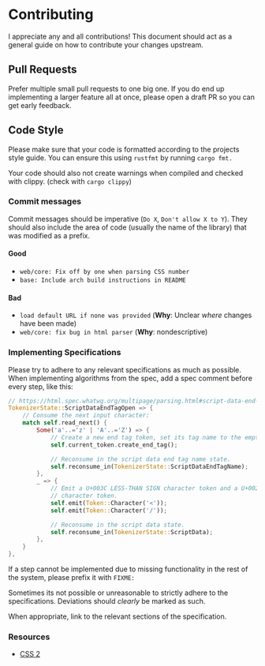 # Contributing
I appreciate any and all contributions!
This document should act as a general guide on how to contribute your changes upstream.

## Pull Requests
Prefer multiple small pull requests to one big one. If you do end up implementing a larger feature all at once,
please open a draft PR so you can get early feedback.

## Code Style
Please make sure that your code is formatted according to the projects style guide. You can ensure this using `rustfmt` by running `cargo fmt.`

Your code should also not create warnings when compiled and checked with clippy. (check with `cargo clippy`)

### Commit messages
Commit messages should be imperative (`Do X`, `Don't allow X to Y`).
They should also include the area of code (usually the name of the library)
that was modified as a prefix.

#### Good
* `web/core: Fix off by one when parsing CSS number`
* `base: Include arch build instructions in README`

#### Bad
* `load default URL if none was provided` (**Why**: Unclear *where* changes have been made) 
* `web/core: fix bug in html parser` (**Why**: nondescriptive)

### Implementing Specifications
Please try to adhere to any relevant specifications as much as possible. 
When implementing algorithms from the spec, add a spec comment before every step, like this:
```rust
// https://html.spec.whatwg.org/multipage/parsing.html#script-data-end-tag-open-state
TokenizerState::ScriptDataEndTagOpen => {
    // Consume the next input character:
    match self.read_next() {
        Some('a'..='z' | 'A'..='Z') => {
            // Create a new end tag token, set its tag name to the empty string.
            self.current_token.create_end_tag();

            // Reconsume in the script data end tag name state.
            self.reconsume_in(TokenizerState::ScriptDataEndTagName);
        },
        _ => {
            // Emit a U+003C LESS-THAN SIGN character token and a U+002F SOLIDUS
            // character token.
            self.emit(Token::Character('<'));
            self.emit(Token::Character('/'));

            // Reconsume in the script data state.
            self.reconsume_in(TokenizerState::ScriptData);
        },
    }
},
```
If a step cannot be implemented due to missing functionality in the rest of the system, please prefix it with `FIXME:`

Sometimes its not possible or unreasonable to strictly adhere to the specifications. Deviations should *clearly* be marked as such.

When appropriate, link to the relevant sections of the specification.

### Resources
* [CSS 2](https://drafts.csswg.org/css2/)
